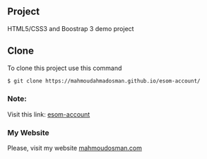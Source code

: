 ## Project
 HTML5/CSS3 and Boostrap 3 demo project
## Clone
To clone this project use this command

```bash
$ git clone https://mahmoudahmadosman.github.io/esom-account/
```


 
### Note: 
Visit this link: [esom-account](https://mahmoudahmadosman.github.io/esom-account/)
 


### My Website
 Please, visit my website
[mahmoudosman.com](https://www.mahmoudosman.com)
